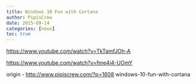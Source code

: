 ```yaml
---
title: Windows 10 Fun with Cortana
author: PipisCrew
date: 2015-09-14
categories: [news]
toc: true
---
```


https://www.youtube.com/watch?v=TkTamfJOh-A

https://www.youtube.com/watch?v=fme4i4-UOmY

origin - http://www.pipiscrew.com/?p=1608 windows-10-fun-with-cortana